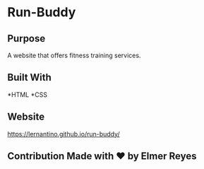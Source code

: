 # Run-Buddy

## Purpose
A website that offers fitness training services.

## Built With 
*HTML
*CSS

## Website
https://lernantino.github.io/run-buddy/

## Contribution Made with ❤️ by Elmer Reyes
